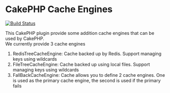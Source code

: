 CakePHP Cache Engines
=====================
[![Build Status](https://api.travis-ci.org/Traackr/cakephp-cache-engines.png?branch=master)](https://travis-ci.org/Traackr/cakephp-cache-engines)

This CakePHP plugin provide some addition cache engines that can be used by CakePHP.  
We currently provide 3 cache engines

1. RedisTreeCacheEngine: Cache backed up by Redis. Support managing keys using wildcards
2. FileTreeCacheEngine: Cache backed up using local files. Support managing keys using wildcards
3. FallBackCacheEngine: Cache allows you to define 2 cache engines. One is used as the primary cache engine, the second is used if the primary fails

